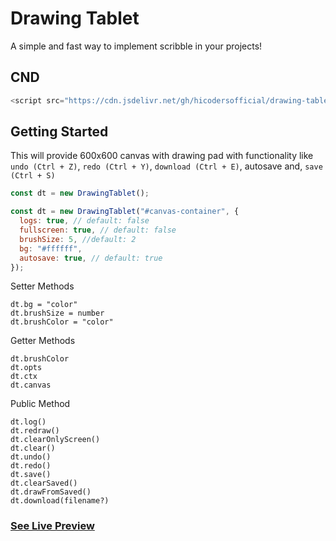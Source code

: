 # Drawing Tablet

A simple and fast way to implement scribble in your projects!

## CND

```js
<script src="https://cdn.jsdelivr.net/gh/hicodersofficial/drawing-tablet@main/lib/DrawingTablet.min.js"></script>
```

## Getting Started

This will provide 600x600 canvas with drawing pad with functionality like `undo (Ctrl + Z)`, `redo (Ctrl + Y)`, `download (Ctrl + E)`, autosave and, `save (Ctrl + S)`

```js
const dt = new DrawingTablet();
```

```js
const dt = new DrawingTablet("#canvas-container", {
  logs: true, // default: false
  fullscreen: true, // default: false
  brushSize: 5, //default: 2
  bg: "#ffffff",
  autosave: true, // default: true
});
```

Setter Methods

```
dt.bg = "color"
dt.brushSize = number
dt.brushColor = "color"
```

Getter Methods

```
dt.brushColor
dt.opts
dt.ctx
dt.canvas
```

Public Method

```
dt.log()
dt.redraw()
dt.clearOnlyScreen()
dt.clear()
dt.undo()
dt.redo()
dt.save()
dt.clearSaved()
dt.drawFromSaved()
dt.download(filename?)
```

### [See Live Preview](https://drawingtablet.netlify.app)
